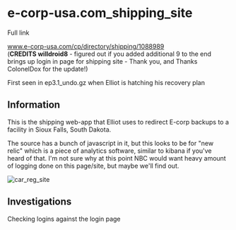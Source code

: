 e-corp-usa.com_shipping_site
============================

Full link

www.e-corp-usa.com/cp/directory/shipping/1088989  
 (**CREDITS willdroid8** - figured out if you added additional 9 to the end brings up login in page for shipping site - Thank you, and Thanks ColonelDox for the update!)

First seen in ep3.1_undo.gz when Elliot is hatching his recovery plan

Information
-----------

This is the shipping web-app that Elliot uses to redirect E-corp backups to a facility in Sioux Falls, South Dakota.

The source has a bunch of javascript in it, but this looks to be for "new relic" which is a piece of analytics software, similar to kibana if you've heard of that. I'm not sure why at this point NBC would want heavy amount of logging done on this page/site, but maybe we'll find out. 

![car_reg_site](https://github.com/z3r07h/Mr-R0B0T-s03-ARG/blob/master/Sites/e-corp-usa.com_shipping_site/screenshots/ecorp-shipping-site.jpg)


Investigations
--------------

Checking logins against the login page

